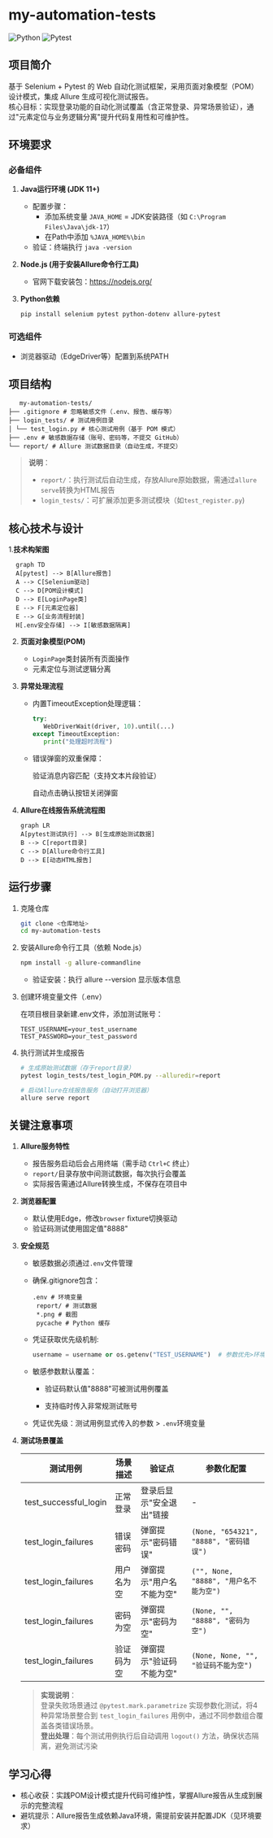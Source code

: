# my-automation-tests
![Python](https://img.shields.io/badge/Python-3.10-blue)
![Pytest](https://img.shields.io/badge/tested%20with-pytest-green)


## 项目简介
基于 Selenium + Pytest 的 Web 自动化测试框架，采用页面对象模型（POM）设计模式，集成 Allure 生成可视化测试报告。  
核心目标：实现登录功能的自动化测试覆盖（含正常登录、异常场景验证），通过"元素定位与业务逻辑分离"提升代码复用性和可维护性。

## 环境要求
### 必备组件
1. **Java运行环境 (JDK 11+)**
   - 配置步骤：
     - 添加系统变量 `JAVA_HOME` = JDK安装路径（如 `C:\Program Files\Java\jdk-17`）
     - 在Path中添加 `%JAVA_HOME%\bin`
   - 验证：终端执行 `java -version`

2. **Node.js (用于安装Allure命令行工具)**
   - 官网下载安装包：https://nodejs.org/

3. **Python依赖**
   ```bash
   pip install selenium pytest python-dotenv allure-pytest
   ```
### 可选组件
- 浏览器驱动（EdgeDriver等）配置到系统PATH

## 项目结构
```
   my-automation-tests/
├── .gitignore # 忽略敏感文件（.env、报告、缓存等）
├── login_tests/ # 测试用例目录
│ └── test_login.py # 核心测试用例（基于 POM 模式）
├── .env # 敏感数据存储（账号、密码等，不提交 GitHub）
└── report/ # Allure 测试数据目录（自动生成，不提交）
```
> **说明**：  
> - `report/`：执行测试后自动生成，存放Allure原始数据，需通过`allure serve`转换为HTML报告  
> - `login_tests/`：可扩展添加更多测试模块（如`test_register.py`)

## 核心技术与设计
 1.**技术构架图**
 ```mermaid
   graph TD
   A[pytest] --> B[Allure报告]
   A --> C[Selenium驱动]
   C --> D[POM设计模式]
   D --> E[LoginPage类]
   E --> F[元素定位器]
   E --> G[业务流程封装]
   H[.env安全存储] --> I[敏感数据隔离]
   ```



2. **页面对象模型(POM)**
      - `LoginPage`类封装所有页面操作
      - 元素定位与测试逻辑分离

3. **异常处理流程**

   - 内置TimeoutException处理逻辑：
      ```python
      try:
         WebDriverWait(driver, 10).until(...)
      except TimeoutException:
         print("处理超时流程")
      ```

   - 错误弹窗的双重保障：

      验证消息内容匹配（支持文本片段验证）

      自动点击确认按钮关闭弹窗

4. **Allure在线报告系统流程图**
   ```mermaid
   graph LR
   A[pytest测试执行] --> B[生成原始测试数据]
   B --> C[report目录]
   C --> D[Allure命令行工具]
   D --> E[动态HTML报告]
   ```

## 运行步骤

1. 克隆仓库
   ```bash
   git clone <仓库地址>
   cd my-automation-tests
   ```

2. 安装Allure命令行工具（依赖 Node.js）
   ```bash
   npm install -g allure-commandline
   ```
   - 验证安装：执行 allure --version 显示版本信息

3. 创建环境变量文件（.env）
   
   在项目根目录新建.env文件，添加测试账号：
   ```env
   TEST_USERNAME=your_test_username
   TEST_PASSWORD=your_test_password
   ```

4. 执行测试并生成报告
   ```bash
   # 生成原始测试数据（存于report目录）
   pytest login_tests/test_login_POM.py --alluredir=report
   
   # 启动Allure在线报告服务（自动打开浏览器）
   allure serve report
   ```

## 关键注意事项
1. **Allure服务特性**
   - 报告服务启动后会占用终端（需手动 `Ctrl+C` 终止）
   - `report/`目录存放中间测试数据，每次执行会覆盖
   - 实际报告需通过Allure转换生成，不保存在项目中

2. **浏览器配置**
   - 默认使用Edge，修改`browser` fixture切换驱动
   - 验证码测试使用固定值"8888"

3. **安全规范**
   - 敏感数据必须通过`.env`文件管理
   - 确保.gitignore包含：
     ```
     .env # 环境变量
      report/ # 测试数据
      *.png # 截图
      pycache # Python 缓存
     ```
   - 凭证获取优先级机制:
      ```python
      username = username or os.getenv("TEST_USERNAME")  # 参数优先>环境变量
      ```
   - 敏感参数默认覆盖：

      - 验证码默认值"8888"可被测试用例覆盖

      - 支持临时传入非常规测试账号
   - 凭证优先级：测试用例显式传入的参数 > `.env`环境变量

4. **测试场景覆盖**

   | 测试用例                | 场景描述                | 验证点                          | 参数化配置                          |
   |-------------------------|-------------------------|---------------------------------|-------------------------------------|
   | test_successful_login   | 正常登录                | 登录后显示"安全退出"链接        | -                                   |
   | test_login_failures     | 错误密码                | 弹窗提示"密码错误"              | `(None, "654321", "8888", "密码错误")` |
   | test_login_failures     | 用户名为空              | 弹窗提示"用户名不能为空"        | `("", None, "8888", "用户名不能为空")` |
   | test_login_failures     | 密码为空                | 弹窗提示"密码为空"              | `(None, "", "8888", "密码为空")`     |
   | test_login_failures     | 验证码为空              | 弹窗提示"验证码不能为空"        | `(None, None, "", "验证码不能为空")` |

   > **实现说明**：  
   > 登录失败场景通过 `@pytest.mark.parametrize` 实现参数化测试，将4种异常场景整合到 `test_login_failures` 用例中，通过不同参数组合覆盖各类错误场景。  
   > **登出处理**：每个测试用例执行后自动调用 `logout()` 方法，确保状态隔离，避免测试污染

## 学习心得
- 核心收获：实践POM设计模式提升代码可维护性，掌握Allure报告从生成到展示的完整流程  
- 避坑提示：Allure报告生成依赖Java环境，需提前安装并配置JDK（见环境要求）
